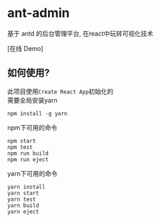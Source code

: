 # ant-admin
基于 antd 的后台管理平台, 在react中玩转可视化技术   

[在线 Demo]

## 如何使用?

此项目使用`Create React App`初始化的   
需要全局安装yarn
```
npm install -g yarn
```

npm下可用的命令   

``` 
npm start   
npm test   
npm run build   
npm run eject   

```

yarn下可用的命令   

``` 
yarn install
yarn start   
yarn test   
yarn build   
yarn eject   

```